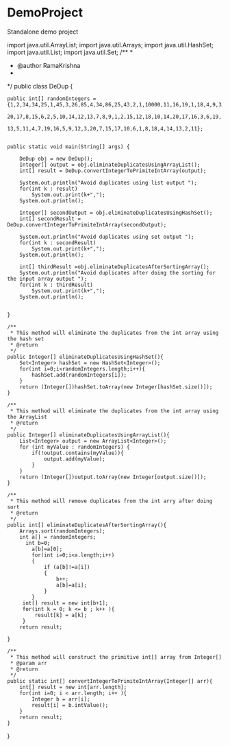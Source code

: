 # DemoProject
Standalone demo project


import java.util.ArrayList;
import java.util.Arrays;
import java.util.HashSet;
import java.util.List;
import java.util.Set;
/**
 * 
 * @author RamaKrishna
 *
 */
public class DeDup {

	public int[] randomIntegers = {1,2,34,34,25,1,45,3,26,85,4,34,86,25,43,2,1,10000,11,16,19,1,18,4,9,3,
           20,17,8,15,6,2,5,10,14,12,13,7,8,9,1,2,15,12,18,10,14,20,17,16,3,6,19,
           13,5,11,4,7,19,16,5,9,12,3,20,7,15,17,10,6,1,8,18,4,14,13,2,11};
	
	
	public static void main(String[] args) {
		
		DeDup obj = new DeDup();
		Integer[] output = obj.eliminateDuplicatesUsingArrayList();
		int[] result = DeDup.convertIntegerToPrimiteIntArray(output);
		
		System.out.println("Avoid duplicates using list output ");
		for(int k : result)
			System.out.print(k+",");
		System.out.println();
		
		Integer[] secondOutput = obj.eliminateDuplicatesUsingHashSet();
		int[] secondResult = DeDup.convertIntegerToPrimiteIntArray(secondOutput);
		
		System.out.println("Avoid duplicates using set output ");
		for(int k : secondResult)
			System.out.print(k+",");
		System.out.println();
		
		int[] thirdResult =obj.eliminateDuplicatesAfterSortingArray();
		System.out.println("Avoid duplicates after doing the sorting for the input array output ");
		for(int k : thirdResult)
			System.out.print(k+",");
		System.out.println();
		
		
	}
	
	/**
	 * This method will eliminate the duplicates from the int array using the hash set
	 * @return
	 */
	public Integer[] eliminateDuplicatesUsingHashSet(){
    	Set<Integer> hashSet = new HashSet<Integer>();
    	for(int i=0;i<randomIntegers.length;i++){
    		hashSet.add(randomIntegers[i]);
    	}  
    	return (Integer[])hashSet.toArray(new Integer[hashSet.size()]);
    }   
	
	/**
	 * This method will eliminate the duplicates from the int array using the ArrayList
	 * @return
	 */
	public Integer[] eliminateDuplicatesUsingArrayList(){
		List<Integer> output = new ArrayList<Integer>();
		for (int myValue : randomIntegers) {
		    if(!output.contains(myValue)){
				output.add(myValue);
			}	
		}		
		return (Integer[])output.toArray(new Integer[output.size()]);
	}

	/**
	 * This method will remove duplicates from the int arry after doing sort
	 * @return
	 */
	public int[] eliminateDuplicatesAfterSortingArray(){		
		Arrays.sort(randomIntegers);
        int a[] = randomIntegers;
		  int b=0;
		    a[b]=a[0];
		    for(int i=0;i<a.length;i++)
		    {
		        if (a[b]!=a[i])
		        {
		            b++;
		            a[b]=a[i];
		        }
		    }
		 int[] result = new int[b+1];
		 for(int k = 0; k <= b ; k++ ){
			 result[k] = a[k];
		 }
		return result;
	      
	}
	
	/**
	 * This method will construct the primitive int[] array from Integer[]
	 * @param arr
	 * @return
	 */
	public static int[] convertIntegerToPrimiteIntArray(Integer[] arr){		
		int[] result = new int[arr.length];
		for(int i=0; i < arr.length; i++ ){
			Integer b = arr[i];
			result[i] = b.intValue();
		}		
		return result;		
	}
}
